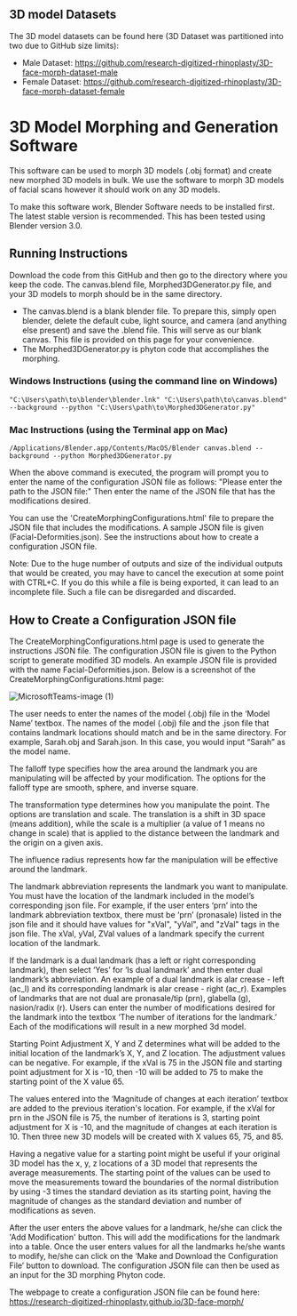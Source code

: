 ## 3D model Datasets
The 3D model datasets can be found here (3D Dataset was partitioned into two due to GitHub size limits):
- Male Dataset: https://github.com/research-digitized-rhinoplasty/3D-face-morph-dataset-male
- Female Dataset: https://github.com/research-digitized-rhinoplasty/3D-face-morph-dataset-female


# 3D Model Morphing and Generation Software
This software can be used to morph 3D models (.obj format) and create new morphed 3D models in bulk. We use the software to morph 3D models of facial scans however it should work on any 3D models.

To make this software work, Blender Software needs to be installed first. The latest stable version is recommended. This has been tested using Blender version 3.0. 

## Running Instructions
Download the code from this GitHub and then go to the directory where you keep the code. The canvas.blend file, Morphed3DGenerator.py file, and your 3D models to morph should be in the same directory. 
- The canvas.blend is a blank blender file. To prepare this, simply open blender, delete the default cube, light source, and camera (and anything else present) and save the .blend file. This will serve as our blank canvas. This file is provided on this page for your convenience. 
- The Morphed3DGenerator.py is phyton code that accomplishes the morphing.

### Windows Instructions (using the command line on Windows)

```
"C:\Users\path\to\blender\blender.lnk" "C:\Users\path\to\canvas.blend" --background --python "C:\Users\path\to\Morphed3DGenerator.py" 
```

### Mac Instructions (using the Terminal app on Mac)

```
/Applications/Blender.app/Contents/MacOS/Blender canvas.blend --background --python Morphed3DGenerator.py
```

When the above command is executed, the program will prompt you to enter the name of the configuration JSON file as follows: "Please enter the path to the JSON file:" Then enter the name of the JSON file that has the modifications desired. 

You can use the 'CreateMorphingConfigurations.html' file to prepare the JSON file that includes the modifications. A sample JSON file is given (Facial-Deformities.json). See the instructions about how to create a configuration JSON file.

Note:
Due to the huge number of outputs and size of the individual outputs that would be created, you may have to cancel the execution at some point with CTRL+C. If you do this while a file is being exported, it can lead to an incomplete file. Such a file can be disregarded and discarded.

## How to Create a Configuration JSON file

The CreateMorphingConfigurations.html page is used to generate the instructions JSON file. The configuration JSON file is given to the Python script to generate modified 3D models. An example JSON file is provided with the name Facial-Deformities.json. Below is a screenshot of the CreateMorphingConfigurations.html page:


![MicrosoftTeams-image (1)](https://user-images.githubusercontent.com/91271377/190245090-75241145-1a97-4ae1-a609-eb7168d77769.png)


The user needs to enter the names of the model (.obj) file in the ‘Model Name’ textbox. The names of the model (.obj) file and the .json file that contains landmark locations should match and be in the same directory. For example, Sarah.obj and Sarah.json. In this case, you would input “Sarah” as the model name. 

The falloff type specifies how the area around the landmark you are manipulating will be affected by your modification. The options for the falloff type are smooth, sphere, and inverse square. 

The transformation type determines how you manipulate the point. The options are translation and scale. The translation is a shift in 3D space (means addition), while the scale is a multiplier (a value of 1 means no change in scale) that is applied to the distance between the landmark and the origin on a given axis. 

The influence radius represents how far the manipulation will be effective around the landmark.

The landmark abbreviation represents the landmark you want to manipulate. You must have the location of the landmark included in the model’s corresponding json file. For example, if the user enters ‘prn’ into the landmark abbreviation textbox, there must be ‘prn’ (pronasale) listed in the json file and it should have values for "xVal", "yVal", and "zVal" tags in the json file. The xVal, yVal, ZVal values of a landmark specify the current location of the landmark. 

If the landmark is a dual landmark (has a left or right corresponding landmark), then select ‘Yes’ for ‘Is dual landmark’ and then enter dual landmark’s abbreviation. An example of a dual landmark is alar crease - left (ac_l) and its corresponding landmark is alar crease - right (ac_r). Examples of landmarks that are not dual are pronasale/tip (prn), glabella (g), nasion/radix (r).
Users can enter the number of modifications desired for the landmark into the textbox ‘The number of iterations for the landmark.’ Each of the modifications will result in a new morphed 3d model.

Starting Point Adjustment X, Y and Z determines what will be added to the initial location of the landmark’s X, Y, and Z location. The adjustment values can be negative. For example, if the xVal is 75 in the JSON file and starting point adjustment for X is -10, then -10 will be added to 75 to make the starting point of the X value 65.

The values entered into the ‘Magnitude of changes at each iteration’ textbox are added to the previous iteration's location. For example, if the xVal for prn in the JSON file is 75, the number of iterations is 3, starting point adjustment for X is -10, and the magnitude of changes at each iteration is 10. Then three new 3D models will be created with X values 65, 75, and 85. 

Having a negative value for a starting point might be useful if your original 3D model has the x, y, z locations of a 3D model that represents the average measurements. The starting point of the values can be used to move the measurements toward the boundaries of the normal distribution by using -3 times the standard deviation as its starting point, having the magnitude of changes as the standard deviation and number of modifications as seven.

After the user enters the above values for a landmark, he/she can click the 'Add Modification' button. This will add the modifications for the landmark into a table. Once the user enters values for all the landmarks he/she wants to modify, he/she can click on the ‘Make and Download the Configuration File’ button to download. The configuration JSON file can then be used as an input for the 3D morphing Phyton code.

The webpage to create a configuration JSON file can be found here: https://research-digitized-rhinoplasty.github.io/3D-face-morph/

